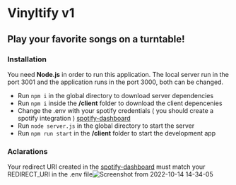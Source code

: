 # Vinyltify v1
## Play your favorite songs on a turntable!

### Installation
You need **Node.js** in order to run this application.
The local server run in the port 3001 and the application runs in the port 3000, both can be changed.

- Run `npm i` in the global directory to download server dependencies
- Run `npm i` inside the **/client** folder to download the client depencenies
- Change the .env with your spotify credentials ( you should create a spotify integration ) [spotify-dashboard](https://developer.spotify.com/dashboard/login "spotify dashboard")
- Run `node server.js` in the global directory to start the server
- Run `npm run start` in the **/client** folder to start the development app

### Aclarations

Your redirect URI created in the [spotify-dashboard](https://developer.spotify.com/dashboard/login "spotify dashboard") must match your REDIRECT_URI in the .env file![Screenshot from 2022-10-14 14-34-05](https://user-images.githubusercontent.com/62818001/196833725-30426e37-f6e8-4a07-aff5-92f62229e65a.png)
